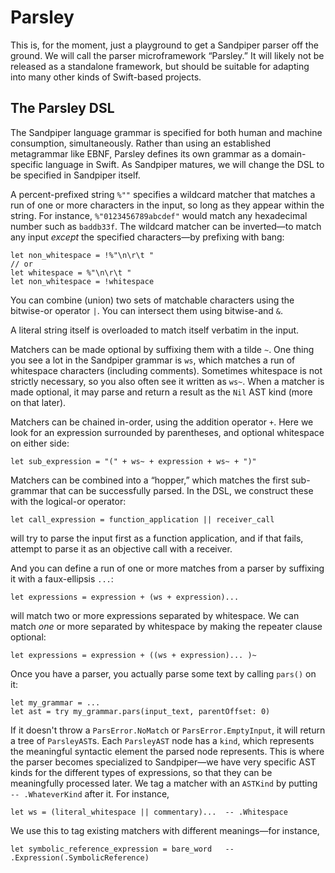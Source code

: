 
Parsley
========

This is, for the moment, just a playground to get a Sandpiper parser off the ground. We will call the parser microframework “Parsley.” It will likely not be released as a standalone framework, but should be suitable for adapting into many other kinds of Swift-based projects.


The Parsley DSL
----------------

The Sandpiper language grammar is specified for both human and machine consumption, simultaneously. Rather than using an established metagrammar like EBNF, Parsley defines its own grammar as a domain-specific language in Swift. As Sandpiper matures, we will change the DSL to be specified in Sandpiper itself.

A percent-prefixed string `%""` specifies a wildcard matcher that matches a run of one or more characters in the input, so long as they appear within the string. For instance, `%"0123456789abcdef"` would match any hexadecimal number such as `baddb33f`. The wildcard matcher can be inverted—to match any input *except* the specified characters—by prefixing with bang:

    let non_whitespace = !%"\n\r\t "
    // or
    let whitespace = %"\n\r\t "
    let non_whitespace = !whitespace

You can combine (union) two sets of matchable characters using the bitwise-or operator `|`. You can intersect them using bitwise-and `&`.

A literal string itself is overloaded to match itself verbatim in the input.

Matchers can be made optional by suffixing them with a tilde `~`. One thing you see a lot in the Sandpiper grammar is `ws`, which matches a run of whitespace characters (including comments). Sometimes whitespace is not strictly necessary, so you also often see it written as `ws~`. When a matcher is made optional, it may parse and return a result as the `Nil` AST kind (more on that later).

Matchers can be chained in-order, using the addition operator `+`. Here we look for an expression surrounded by parentheses, and optional whitespace on either side:

    let sub_expression = "(" + ws~ + expression + ws~ + ")"

Matchers can be combined into a “hopper,” which matches the first sub-grammar that can be successfully parsed. In the DSL, we construct these with the logical-or operator:

    let call_expression = function_application || receiver_call

will try to parse the input first as a function application, and if that fails, attempt to parse it as an objective call with a receiver.

And you can define a run of one or more matches from a parser by suffixing it with a faux-ellipsis `...`:

    let expressions = expression + (ws + expression)...

will match two or more expressions separated by whitespace. We can match *one* or more separated by whitespace by making the repeater clause optional:

    let expressions = expression + ((ws + expression)... )~

Once you have a parser, you actually parse some text by calling `pars()` on it:

    let my_grammar = ...
    let ast = try my_grammar.pars(input_text, parentOffset: 0)

If it doesn't throw a `ParsError.NoMatch` or `ParsError.EmptyInput`, it will return a tree of `ParsleyAST`s. Each `ParsleyAST` node has a `kind`, which represents the meaningful syntactic element the parsed node represents. This is where the parser becomes specialized to Sandpiper—we have very specific AST kinds for the different types of expressions, so that they can be meaningfully processed later. We tag a matcher with an `ASTKind` by putting ` -- .WhateverKind` after it. For instance,

    let ws = (literal_whitespace || commentary)...  -- .Whitespace

We use this to tag existing matchers with different meanings—for instance,

    let symbolic_reference_expression = bare_word   -- .Expression(.SymbolicReference)

